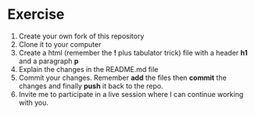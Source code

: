 # Exercise

1. Create your own fork of this repository
2. Clone it to your computer
3. Create a html (remember the **!** plus tabulator trick) file with a header **h1** and a paragraph **p**
4. Explain the changes in the README.md file
5. Commit your changes. Remember **add** the files then **commit** the changes and finally **push** it back to the repo.
7. Invite me to participate in a live session where I can continue working with you.
